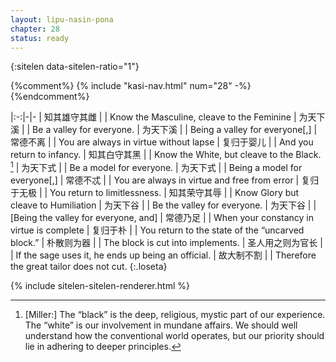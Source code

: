 ```yaml
---
layout: lipu-nasin-pona
chapter: 28
status: ready
---
```


{:sitelen data-sitelen-ratio="1"}

{%comment%}
{% include "kasi-nav.html" num="28" -%}
{%endcomment%}

|:-:|-|-
| 知其雄<wbr/>守其雌     |  | Know the Masculine, cleave to the Feminine
| 为天下溪               |  | Be a valley for everyone.
| 为天下溪               |  | Being a valley for everyone[,]
| 常德不离               |  | You are always in virtue without lapse
| 复归于婴儿             |  | And you return to infancy.
| 知其白<wbr/>守其黑     |  | Know the White, but cleave to the Black. [^1]
| 为天下式               |  | Be a model for everyone.
| 为天下式               |  | Being a model for everyone[,]
| 常德不忒               |  | You are always in virtue and free from error
| 复归于无极             |  | You return to limitlessness.
| 知其荣<wbr/>守其辱     |  | Know Glory but cleave to Humiliation
| 为天下谷               |  | Be the valley for everyone.
| 为天下谷               |  | [Being the valley for everyone, and]
| 常德乃足               |  | When your constancy in virtue is complete
| 复归于朴               |  | You return to the state of the “uncarved block.”
| 朴散则为器             |  | The block is cut into implements.
| 圣人用之<wbr/>则为官长 |  | If the sage uses it, he ends up being an official.
| 故大制不割             |  | Therefore the great tailor does not cut.
{:.loseta}

[^1]: [Miller:] The “black” is the deep, religious, mystic part of our experience. The “white” is our involvement in mundane affairs. We should well understand how the conventional world operates, but our priority should lie in adhering to deeper principles.

{% include sitelen-sitelen-renderer.html %}

